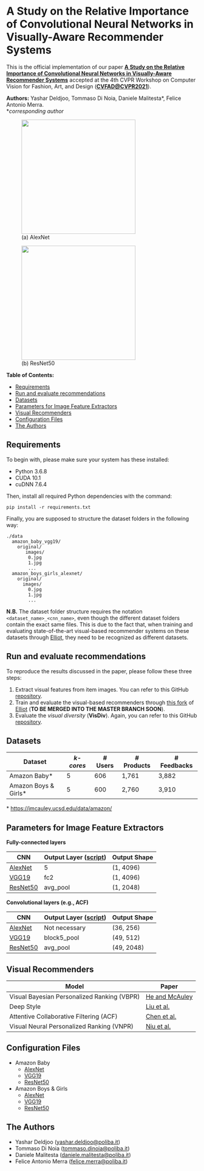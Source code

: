 # A Study on the Relative Importance of Convolutional Neural Networks in Visually-Aware Recommender Systems

This is the official implementation of our paper [**A Study on the Relative Importance of Convolutional Neural Networks in Visually-Aware Recommender Systems**](https://www.researchgate.net/publication/350873965_A_Study_on_the_Relative_Importance_of_Convolutional_Neural_Networks_in_Visually-Aware_Recommender_Systems) accepted at the 4th CVPR Workshop on Computer Vision for Fashion, Art, and Design ([**CVFAD@CVPR2021**](https://sites.google.com/zalando.de/cvfad2021/home)).

**Authors:** Yashar Deldjoo, Tommaso Di Noia, Daniele Malitesta*, Felice Antonio Merra.
<br>\**corresponding author*

<p float="left">
  <figure>
    <img src="https://github.com/sisinflab/The-Importance-of-CNNs-in-Visual-Recommenders/blob/main/alexnet.png" width="300" />
    <figcaption>(a) AlexNet</figcaption>
  </figure>
  <figure>
    <img src="https://github.com/sisinflab/The-Importance-of-CNNs-in-Visual-Recommenders/blob/main/resnet50.png" width="300" />
    <figcaption>(b) ResNet50</figcaption>
  </figure>
 </p>
 
 **Table of Contents:**
- [Requirements](#requirements)
- [Run and evaluate recommendations](#run-and-evaluate-recommendations)
- [Datasets](#datasets)
- [Parameters for Image Feature Extractors](#parameters-for-image-feature-extractors)
- [Visual Recommenders](#visual-recommenders)
- [Configuration Files](#configuration-files)
- [The Authors](#the-authors)

## Requirements

To begin with, please make sure your system has these installed:

* Python 3.6.8
* CUDA 10.1
* cuDNN 7.6.4

Then, install all required Python dependencies with the command:
```
pip install -r requirements.txt
```
Finally, you are supposed to structure the dataset folders in the following way:
```
./data
  amazon_baby_vgg19/
    original/
       images/
        0.jpg
        1.jpg
        ...
  amazon_boys_girls_alexnet/
    original/
      images/
        0.jpg
        1.jpg
        ...
```
**N.B.** The dataset folder structure requires the notation ```<dataset_name>_<cnn_name>```, even though the different dataset folders contain the exact same files. This is due to the fact that, when training and evaluating state-of-the-art visual-based recommender systems on these datasets through [Elliot](https://github.com/sisinflab/elliot), they need to be recognized as different datasets.

## Run and evaluate recommendations
To reproduce the results discussed in the paper, please follow these three steps:

1. Extract visual features from item images. You can refer to this GitHub [repository](https://github.com/sisinflab/Image-Feature-Extractor#extract-features).
2. Train and evaluate the visual-based recommenders through [this fork](https://github.com/danielemalitesta/elliot_expl) of [Elliot](https://github.com/sisinflab/elliot) (**TO BE MERGED INTO THE MASTER BRANCH SOON**).
3. Evaluate the *visual diversity* (**VisDiv**). Again, you can refer to this GitHub [repository](https://github.com/sisinflab/Image-Feature-Extractor#evaluate-visual-recommendations).

## Datasets

|       Dataset      |    ***k-cores***   | # Users   | # Products   |  # Feedbacks   |
| ------------------ | ------------------ | ------------------ | ------------------ | ------------------ |
|     Amazon Baby*     |      5 | 606 | 1,761 | 3,882  |
|    Amazon Boys & Girls*    |   5 | 600 | 2,760 | 3,910  |

\* https://jmcauley.ucsd.edu/data/amazon/

## Parameters for Image Feature Extractors

**Fully-connected layers**

|       CNN      |  Output Layer ([script](https://github.com/sisinflab/Image-Feature-Extractor/blob/main/src/classify_extract.py)) | Output Shape  | 
| ------------------ | ------------------ | ------------------ | 
|     [AlexNet](https://papers.nips.cc/paper/2012/file/c399862d3b9d6b76c8436e924a68c45b-Paper.pdf)     | 5 | (1, 4096) |
|    [VGG19](https://arxiv.org/pdf/1409.1556.pdf)    | fc2 | (1, 4096) |
|    [ResNet50](https://arxiv.org/pdf/1512.03385.pdf) | avg_pool | (1, 2048) |

**Convolutional layers (e.g., ACF)**

|       CNN      |  Output Layer ([script](https://github.com/sisinflab/Image-Feature-Extractor/blob/main/src/classify_extract.py)) | Output Shape  | 
| ------------------ | ------------------ | ------------------ | 
|    [AlexNet](https://papers.nips.cc/paper/2012/file/c399862d3b9d6b76c8436e924a68c45b-Paper.pdf)     | Not necessary | (36, 256) |
|    [VGG19](https://arxiv.org/pdf/1409.1556.pdf)    | block5_pool | (49, 512) |
|    [ResNet50](https://arxiv.org/pdf/1512.03385.pdf) | avg_pool | (49, 2048) |


## Visual Recommenders

|       Model      |    Paper  |
| ------------------ | ------------------ |
|     Visual Bayesian Personalized Ranking (VBPR)     | [He and McAuley](https://arxiv.org/pdf/1510.01784.pdf) |
|     Deep Style   | [Liu et al.](http://www.shuwu.name/sw/DeepStyle.pdf) |
|     Attentive Collaborative Filtering (ACF) | [Chen et al.](https://www.comp.nus.edu.sg/~xiangnan/papers/sigir17-AttentiveCF.pdf) | 
|     Visual Neural Personalized Ranking (VNPR) | [Niu et al.](https://people.engr.tamu.edu/caverlee/pubs/niu18wsdm.pdf) |

## Configuration Files
- Amazon Baby
  - [AlexNet](https://github.com/danielemalitesta/elliot_expl/blob/master/config_files/baselines_amazon_baby_alexnet.yml)
  - [VGG19](https://github.com/danielemalitesta/elliot_expl/blob/master/config_files/baselines_amazon_baby_vgg19.yml)
  - [ResNet50](https://github.com/danielemalitesta/elliot_expl/blob/master/config_files/baselines_amazon_baby_resnet50.yml)
- Amazon Boys & Girls
  - [AlexNet](https://github.com/danielemalitesta/elliot_expl/blob/master/config_files/baselines_amazon_boys_girls_alexnet.yml)
  - [VGG19](https://github.com/danielemalitesta/elliot_expl/blob/master/config_files/baselines_amazon_boys_girls_vgg19.yml)
  - [ResNet50](https://github.com/danielemalitesta/elliot_expl/blob/master/config_files/baselines_amazon_boys_girls_resnet50.yml) 

## The Authors
* Yashar Deldjoo (yashar.deldjoo@poliba.it)
* Tommaso Di Noia (tommaso.dinoia@poliba.it)
* Daniele Malitesta (daniele.malitesta@poliba.it)
* Felice Antonio Merra (felice.merra@poliba.it)
